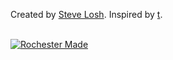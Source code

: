 Created by [Steve Losh](http://stevelosh.com).
Inspired by [t](http://stevelosh.com/projects/t/).

<br/><a id='rochester-made' href='http://rochestermade.com' title='Rochester Made'><img src='http://rochestermade.com/media/images/rochester-made-dark-on-light.png' alt='Rochester Made' title='Rochester Made' /></a>
